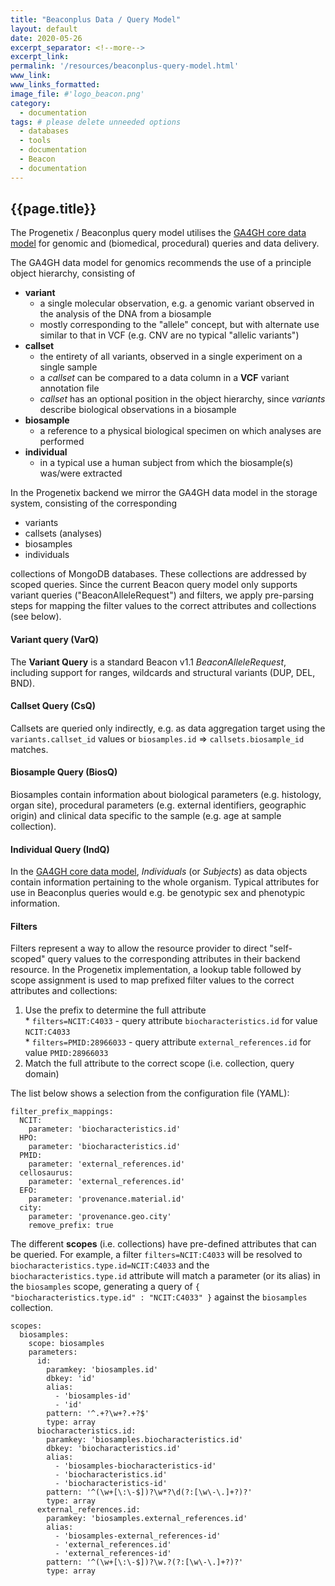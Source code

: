 ```yaml
---
title: "Beaconplus Data / Query Model"
layout: default
date: 2020-05-26
excerpt_separator: <!--more-->
excerpt_link:
permalink: '/resources/beaconplus-query-model.html'
www_link:
www_links_formatted:
image_file: #'logo_beacon.png'
category:
  - documentation
tags: # please delete unneeded options
  - databases
  - tools
  - documentation
  - Beacon
  - documentation
---
```


## {{page.title}}

The Progenetix / Beaconplus query model utilises the [GA4GH core data model](https://schemablocks.org/standards/ga4gh-data-model.html) for genomic and (biomedical, procedural) queries and data delivery.

<!--more-->

The GA4GH data model for genomics recommends the use of a principle object hierarchy, consisting of

* __variant__
    - a single molecular observation, e.g. a genomic variant observed in the analysis of the DNA from a biosample
    - mostly corresponding to the "allele" concept, but with alternate use similar to that in VCF (e.g. CNV are no typical "allelic variants")
* __callset__
    - the entirety of all variants, observed in a single experiment on a single sample
    - a _callset_ can be compared to a data column in a __VCF__ variant annotation file
    - _callset_ has an optional position in the object hierarchy, since _variants_ describe biological observations in a biosample
* __biosample__
    - a reference to a physical biological specimen on which analyses are performed
* __individual__
    - in a typical use a human subject from which the biosample(s) was/were extracted

In the Progenetix backend we mirror the GA4GH data model in the storage system, consisting of the corresponding

* variants
* callsets (analyses)
* biosamples
* individuals

collections of MongoDB databases. These collections are addressed by scoped queries. Since the current Beacon query model only supports variant queries ("BeaconAlleleRequest") and filters, we apply pre-parsing steps for mapping the filter values to the correct attributes and collections (see below).

#### Variant query (VarQ)

The __Variant Query__  is a standard Beacon v1.1 _BeaconAlleleRequest_, including support for ranges, wildcards and structural variants (DUP, DEL, BND).

#### Callset Query (CsQ)

Callsets are queried only indirectly, e.g. as data aggregation target using the `variants.callset_id` values or `biosamples.id` => `callsets.biosample_id` matches.

#### Biosample Query (BiosQ)

Biosamples contain information about biological parameters (e.g. histology, organ site), procedural parameters (e.g. external identifiers, geographic origin) and clinical data specific to the sample (e.g. age at sample collection).

#### Individual Query (IndQ)

In the [GA4GH core data model](https://schemablocks.org/categories/formats/ga4gh-data-model.html), _Individuals_ (or _Subjects_) as data objects contain information pertaining to the whole organism. Typical attributes for use in Beaconplus queries would e.g. be genotypic sex and phenotypic information.


#### Filters

Filters represent a way to allow the resource provider to direct "self-scoped" query values to the corresponding attributes in their backend resource. In the Progenetix implementation, a lookup table followed by scope assignment is used to map prefixed filter values to the correct  attributes and collections:

1. Use the prefix to determine the full attribute   
		* `filters=NCIT:C4033`
		    - query attribute `biocharacteristics.id` for value `NCIT:C4033`   
		* `filters=PMID:28966033`
		    - query attribute `external_references.id` for value `PMID:28966033`    
2. Match the full attribute to the correct scope (i.e. collection, query domain)     


The list below shows a selection from the configuration file (YAML):

```
filter_prefix_mappings:
  NCIT:
    parameter: 'biocharacteristics.id'
  HPO:
    parameter: 'biocharacteristics.id'
  PMID:
    parameter: 'external_references.id'
  cellosaurus:
    parameter: 'external_references.id'
  EFO:
    parameter: 'provenance.material.id'
  city:
    parameter: 'provenance.geo.city'
    remove_prefix: true
```

The different __scopes__ (i.e. collections) have pre-defined attributes that can be queried. For example, a filter `filters=NCIT:C4033` will be resolved to `biocharacteristics.type.id=NCIT:C4033` and the `biocharacteristics.type.id` attribute will match a parameter (or its alias) in the `biosamples` scope, generating a query of `{ "biocharacteristics.type.id" : "NCIT:C4033" }` against the `biosamples` collection.

```
scopes:
  biosamples:
    scope: biosamples
    parameters:
      id:
        paramkey: 'biosamples.id'
        dbkey: 'id'
        alias:
          - 'biosamples-id'
          - 'id'
        pattern: '^.+?\w+?.+?$'
        type: array
      biocharacteristics.id:
        paramkey: 'biosamples.biocharacteristics.id'
        dbkey: 'biocharacteristics.id'
        alias:
          - 'biosamples-biocharacteristics-id'
          - 'biocharacteristics.id'
          - 'biocharacteristics-id'
        pattern: '^(\w+[\:\-$])?\w*?\d(?:[\w\-\.]+?)?'
        type: array
      external_references.id:
        paramkey: 'biosamples.external_references.id'
        alias:
          - 'biosamples-external_references-id'
          - 'external_references.id'
          - 'external_references-id'
        pattern: '^(\w+[\:\-$])?\w.?(?:[\w\-\.]+?)?'
        type: array
```
